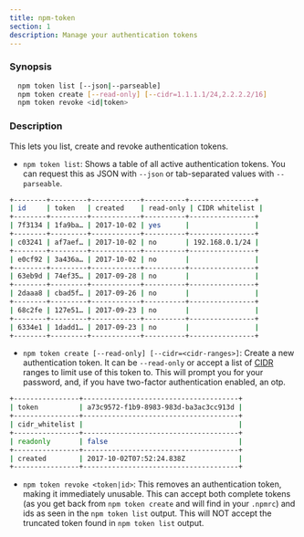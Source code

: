 ```yaml
---
title: npm-token
section: 1
description: Manage your authentication tokens
---
```


### Synopsis
```bash
  npm token list [--json|--parseable]
  npm token create [--read-only] [--cidr=1.1.1.1/24,2.2.2.2/16]
  npm token revoke <id|token>
  ```

### Description

This lets you list, create and revoke authentication tokens.

* `npm token list`:
  Shows a table of all active authentication tokens. You can request this as
  JSON with `--json` or tab-separated values with `--parseable`.

```bash
+--------+---------+------------+----------+----------------+
| id     | token   | created    | read-only | CIDR whitelist |
+--------+---------+------------+----------+----------------+
| 7f3134 | 1fa9ba… | 2017-10-02 | yes      |                |
+--------+---------+------------+----------+----------------+
| c03241 | af7aef… | 2017-10-02 | no       | 192.168.0.1/24 |
+--------+---------+------------+----------+----------------+
| e0cf92 | 3a436a… | 2017-10-02 | no       |                |
+--------+---------+------------+----------+----------------+
| 63eb9d | 74ef35… | 2017-09-28 | no       |                |
+--------+---------+------------+----------+----------------+
| 2daaa8 | cbad5f… | 2017-09-26 | no       |                |
+--------+---------+------------+----------+----------------+
| 68c2fe | 127e51… | 2017-09-23 | no       |                |
+--------+---------+------------+----------+----------------+
| 6334e1 | 1dadd1… | 2017-09-23 | no       |                |
+--------+---------+------------+----------+----------------+
```

* `npm token create [--read-only] [--cidr=<cidr-ranges>]`:
  Create a new authentication token. It can be `--read-only` or accept a list of
  [CIDR](https://en.wikipedia.org/wiki/Classless_Inter-Domain_Routing) ranges to
  limit use of this token to. This will prompt you for your password, and, if you have
  two-factor authentication enabled, an otp.

```bash
+----------------+--------------------------------------+
| token          | a73c9572-f1b9-8983-983d-ba3ac3cc913d |
+----------------+--------------------------------------+
| cidr_whitelist |                                      |
+----------------+--------------------------------------+
| readonly       | false                                |
+----------------+--------------------------------------+
| created        | 2017-10-02T07:52:24.838Z             |
+----------------+--------------------------------------+
```

* `npm token revoke <token|id>`:
  This removes an authentication token, making it immediately unusable. This can accept
  both complete tokens (as you get back from `npm token create` and will
  find in your `.npmrc`) and ids as seen in the `npm token list` output.
  This will NOT accept the truncated token found in `npm token list` output.
